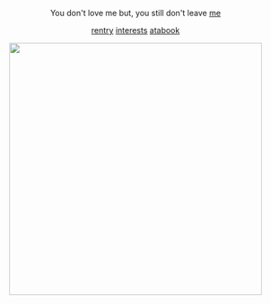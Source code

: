 <div align="center">


You don't love me but, you still don't leave [me](https://www.youtube.com/watch?v=e4_Mc_1SNQw&rco=1)




















































  [rentry](https://rentry.co/nicotine9k) [interests](https://rentry.co/bloodlossnine) [atabook](https://nicotine99k.atabook.org/)

<img src="https://files.catbox.moe/gu20z1.gif" width="450">
